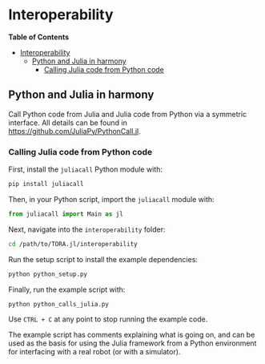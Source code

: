 # Interoperability

**Table of Contents**
- [Interoperability](#interoperability)
  - [Python and Julia in harmony](#python-and-julia-in-harmony)
    - [Calling Julia code from Python code](#calling-julia-code-from-python-code)

## Python and Julia in harmony

Call Python code from Julia and Julia code from Python via a symmetric interface.
All details can be found in https://github.com/JuliaPy/PythonCall.jl.

### Calling Julia code from Python code

First, install the `juliacall` Python module with:
```bash
pip install juliacall
```

Then, in your Python script, import the `juliacall` module with:
```python
from juliacall import Main as jl
```

Next, navigate into the `interoperability` folder:
```bash
cd /path/to/TORA.jl/interoperability
```

Run the setup script to install the example dependencies:
```bash
python python_setup.py
```

Finally, run the example script with:
```bash
python python_calls_julia.py
```

Use `CTRL + C` at any point to stop running the example code.

The example script has comments explaining what is going on, and can be used as the basis for using the Julia framework from a Python environment for interfacing with a real robot (or with a simulator).
